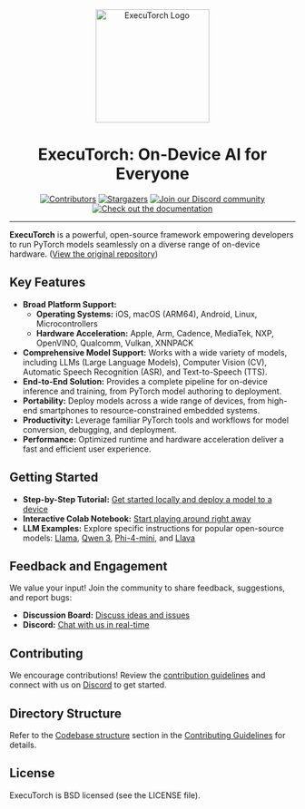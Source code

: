 <div align="center">
  <img src="docs/source/_static/img/et-logo.png" alt="ExecuTorch Logo" width="200">
  <h1 align="center">ExecuTorch: On-Device AI for Everyone</h1>
</div>

<div align="center">
  <a href="https://github.com/pytorch/executorch/graphs/contributors"><img src="https://img.shields.io/github/contributors/pytorch/executorch?style=for-the-badge&color=blue" alt="Contributors"></a>
  <a href="https://github.com/pytorch/executorch/stargazers"><img src="https://img.shields.io/github/stars/pytorch/executorch?style=for-the-badge&color=blue" alt="Stargazers"></a>
  <a href="https://discord.gg/Dh43CKSAdc"><img src="https://img.shields.io/badge/Discord-Join%20Us-purple?logo=discord&logoColor=white&style=for-the-badge" alt="Join our Discord community"></a>
  <a href="https://pytorch.org/executorch/main/index"><img src="https://img.shields.io/badge/Documentation-000?logo=googledocs&logoColor=FFE165&style=for-the-badge" alt="Check out the documentation"></a>
  <hr>
</div>

**ExecuTorch** is a powerful, open-source framework empowering developers to run PyTorch models seamlessly on a diverse range of on-device hardware. ([View the original repository](https://github.com/pytorch/executorch))

## Key Features

*   **Broad Platform Support:**
    *   **Operating Systems:** iOS, macOS (ARM64), Android, Linux, Microcontrollers
    *   **Hardware Acceleration:** Apple, Arm, Cadence, MediaTek, NXP, OpenVINO, Qualcomm, Vulkan, XNNPACK
*   **Comprehensive Model Support:**  Works with a wide variety of models, including LLMs (Large Language Models), Computer Vision (CV), Automatic Speech Recognition (ASR), and Text-to-Speech (TTS).
*   **End-to-End Solution:** Provides a complete pipeline for on-device inference and training, from PyTorch model authoring to deployment.
*   **Portability:** Deploy models across a wide range of devices, from high-end smartphones to resource-constrained embedded systems.
*   **Productivity:** Leverage familiar PyTorch tools and workflows for model conversion, debugging, and deployment.
*   **Performance:**  Optimized runtime and hardware acceleration deliver a fast and efficient user experience.

## Getting Started

*   **Step-by-Step Tutorial:**  [Get started locally and deploy a model to a device](https://pytorch.org/executorch/stable/getting-started.html)
*   **Interactive Colab Notebook:** [Start playing around right away](https://colab.research.google.com/drive/1qpxrXC3YdJQzly3mRg-4ayYiOjC6rue3?usp=sharing)
*   **LLM Examples:** Explore specific instructions for popular open-source models: [Llama](examples/models/llama/README.md), [Qwen 3](examples/models/qwen3/README.md), [Phi-4-mini](examples/models/phi_4_mini/README.md), and [Llava](examples/models/llava/README.md)

## Feedback and Engagement

We value your input!  Join the community to share feedback, suggestions, and report bugs:

*   **Discussion Board:** [Discuss ideas and issues](https://github.com/pytorch/executorch/discussions)
*   **Discord:** [Chat with us in real-time](https://discord.gg/Dh43CKSAdc)

## Contributing

We encourage contributions! Review the [contribution guidelines](CONTRIBUTING.md) and connect with us on [Discord](https://discord.gg/Dh43CKSAdc) to get started.

## Directory Structure

Refer to the [Codebase structure](CONTRIBUTING.md#codebase-structure) section in the [Contributing Guidelines](CONTRIBUTING.md) for details.

## License

ExecuTorch is BSD licensed (see the LICENSE file).